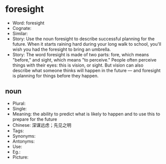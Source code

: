 # foresight

- Word: foresight
- Cognate: 
- Similar: 
- Story: Use the noun foresight to describe successful planning for the future. When it starts raining hard during your long walk to school, you'll wish you had the foresight to bring an umbrella.
- Story: The word foresight is made of two parts: fore, which means "before," and sight, which means "to perceive." People often perceive things with their eyes: this is vision, or sight. But vision can also describe what someone thinks will happen in the future — and foresight is planning for things before they happen.

## noun

- Plural: 
- Single: 
- Meaning: the ability to predict what is likely to happen and to use this to prepare for the future
- Chinese: 深谋远虑；先见之明
- Tags: 
- Synonyms: 
- Antonyms: 
- Use: 
- Eg.: 
- Picture: 

